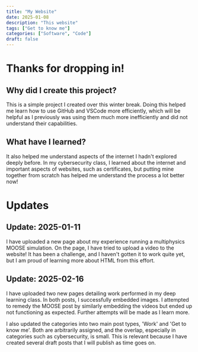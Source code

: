 ```yaml
---
title: "My Website"
date: 2025-01-08
description: "This website"
tags: ["Get to know me"]
categories: ["Software", "Code"]
draft: false
---
```


# Thanks for dropping in!

## Why did I create this project?

This is a simple project I created over this winter break. Doing this helped me learn how to use GitHub and VSCode more efficiently, which will be helpful as I previously was using them much more inefficiently and did not understand their capabilities.

## What have I learned?

It also helped me understand aspects of the internet I hadn't explored deeply before. In my cybersecurity class, I learned about the internet and important aspects of websites, such as certificates, but putting mine together from scratch has helped me understand the process a lot better now!

# Updates

## Update: 2025-01-11

I have uploaded a new page about my experience running a multiphysics MOOSE simulation. On the page, I have tried to upload a video to the website! It has been a challenge, and I haven't gotten it to work quite yet, but I am proud of learning more about HTML from this effort.

## Update: 2025-02-16

I have uploaded two new pages detailing work performed in my deep learning class. In both posts, I successfully embedded images. I attempted to remedy the MOOSE post by similarly embedding the videos but ended up not functioning as expected. Further attempts will be made as I learn more.

I also updated the categories into two main post types, 'Work' and 'Get to know me'. Both are arbitrarily assigned, and the overlap, especially in categories such as cybersecurity, is small. This is relevant because I have created several draft posts that I will publish as time goes on.